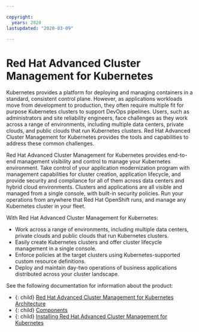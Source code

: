 ```yaml
---

copyright:
  years: 2020
lastupdated: "2020-03-09"

---
```


# Red Hat Advanced Cluster Management for Kubernetes 

Kubernetes provides a platform for deploying and managing containers in a standard, consistent control plane. However, as applications workloads move from development to production, they often require multiple fit for purpose Kubernetes clusters to support DevOps pipelines. Users, such as administrators and site reliability engineers, face challenges as they work across a range of environments, including multiple data centers, private clouds, and public clouds that run Kubernetes clusters. Red Hat Advanced Cluster Management for Kubernetes provides the tools and capabilities to address these common challenges.

Red Hat Advanced Cluster Management for Kubernetes provides end-to-end management visibility and control to manage your Kubernetes environment. Take control of your application modernization program with management capabilities for cluster creation, application lifecycle, and provide security and compliance for all of them across data centers and hybrid cloud environments. Clusters and applications are all visible and managed from a single console, with built-in security policies. Run your operations from anywhere that Red Hat OpenShift runs, and manage any Kubernetes cluster in your fleet.

With Red Hat Advanced Cluster Management for Kubernetes:

  - Work across a range of environments, including multiple data centers, private clouds and public clouds that run Kubernetes clusters.
  - Easily create Kubernetes clusters and offer cluster lifecycle management in a single console.
  - Enforce policies at the target clusters using Kubernetes-supported custom resource definitions.
  - Deploy and maintain day-two operations of business applications distributed across your cluster landscape.

See the following documentation for information about the product:

- {: child} [Red Hat Advanced Cluster Management for Kubernetes Architecture](architecture.md)
- {: child} [Components](components.md)
- {: child} [Installing Red Hat Advanced Cluster Management for Kubernetes](install/installation.md)
  